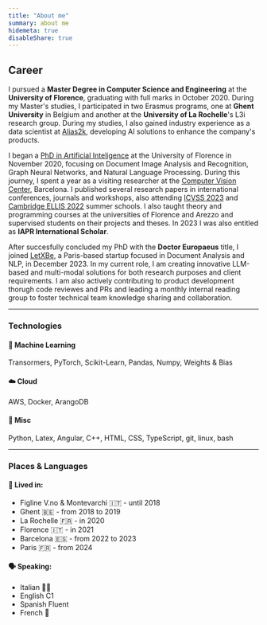 ```yaml
---
title: "About me"
summary: about me
hidemeta: true
disableShare: true
---
```


## Career

I pursued a **Master Degree in Computer Science and Engineering** at the **University of Florence**, graduating with full marks in October 2020. During my Master's studies, I participated in two Erasmus programs, one at **Ghent University** in Belgium and another at the **University of La Rochelle**'s L3i research group. During my studies, I also gained industry experience as a data scientist at [Alias2k](https://alias2k.com/en/about-us/), developing AI solutions to enhance the company's products.

I began a [PhD in Artificial Inteligence](https://smartcomputing.unifi.it) at the University of Florence in November 2020, focusing on Document Image Analysis and Recognition, Graph Neural Networks, and Natural Language Processing. During this journey, I spent a year as a visiting researcher at the [Computer Vision Center](https://www.cvc.uab.es), Barcelona. I published several research papers in international conferences, journals and workshops, also attending [ICVSS 2023](https://iplab.dmi.unict.it/icvss2023/Home) and [Cambridge ELLIS 2022](https://www.ellis.eng.cam.ac.uk/summer-school-23/) summer schools. I also taught theory and programming courses at the universities of Florence and Arezzo and supervised students on their projects and theses. In 2023 I was also entitled as **IAPR International Scholar**.

After succesfully concluded my PhD with the **Doctor Europaeus** title, I joined [LetXBe](https://www.letxbe.ai), a Paris-based startup focused in Document Analysis and NLP, in December 2023. In my current role, I am creating innovative LLM-based and multi-modal solutions for both research purposes and client requirements. I am also actively contributing to product development thorugh code reviewes and PRs and leading a monthly internal reading group to foster technical team knowledge sharing and collaboration.

---

### Technologies

#### 🤖 Machine Learning

Transormers, PyTorch, Scikit-Learn, Pandas, Numpy, Weights & Bias

#### ☁️ Cloud

AWS, Docker, ArangoDB

#### 🔭 Misc

Python, Latex, Angular, C++, HTML, CSS, TypeScript, git, linux, bash


---
### Places & Languages
#### 📍 Lived in:
- Figline V.no & Montevarchi 🇮🇹 - until 2018
- Ghent 🇧🇪 - from 2018 to 2019
- La Rochelle 🇫🇷 - in 2020
- Florence 🇮🇹 - in 2021
- Barcelona 🇪🇸 - from 2022 to 2023
- Paris 🇫🇷 - from 2024

#### 🗣️ Speaking:
- Italian 🤌🏻
- English C1
- Spanish Fluent
- French 🥖